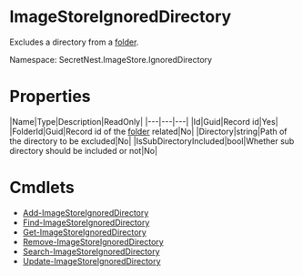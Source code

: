 # ImageStoreIgnoredDirectory
Excludes a directory from a [folder](../concept/Folder.md).

Namespace: SecretNest.ImageStore.IgnoredDirectory

# Properties
|Name|Type|Description|ReadOnly|
|---|---|---|
|Id|Guid|Record id|Yes|
|FolderId|Guid|Record id of the [folder](ImageStoreFolder.md) related|No|
|Directory|string|Path of the directory to be excluded|No|
|IsSubDirectoryIncluded|bool|Whether sub directory should be included or not|No|

# Cmdlets
  * [Add-ImageStoreIgnoredDirectory](../cmdlet/IgnoredDirectory/AddIgnoredDirectory.md)
  * [Find-ImageStoreIgnoredDirectory](../cmdlet/IgnoredDirectory/FindIgnoredDirectory.md)
  * [Get-ImageStoreIgnoredDirectory](../cmdlet/IgnoredDirectory/GetIgnoredDirectory.md)
  * [Remove-ImageStoreIgnoredDirectory](../cmdlet/IgnoredDirectory/RemoveIgnoredDirectory.md)
  * [Search-ImageStoreIgnoredDirectory](../cmdlet/IgnoredDirectory/SearchIgnoredDirectory.md)
  * [Update-ImageStoreIgnoredDirectory](../cmdlet/IgnoredDirectory/UpdateIgnoredDirectory.md)